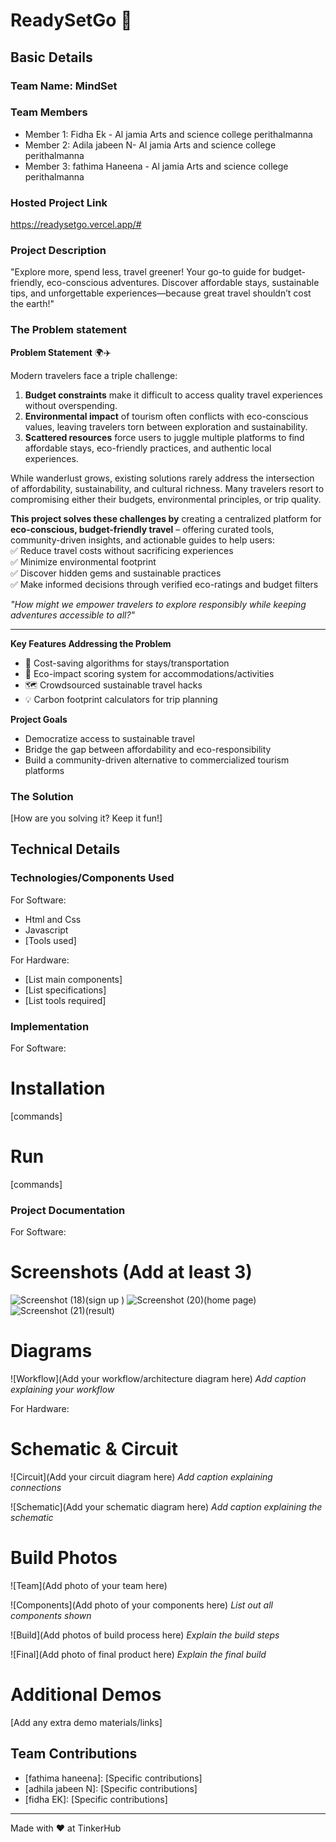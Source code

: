 # ReadySetGo 🎯


## Basic Details
### Team Name: MindSet


### Team Members
- Member 1: Fidha Ek  - Al jamia Arts and science college perithalmanna
- Member 2: Adila jabeen  N- Al jamia Arts and science college perithalmanna
- Member 3: fathima Haneena  - Al jamia Arts and science college perithalmanna

### Hosted Project Link
https://readysetgo.vercel.app/#

### Project Description
"Explore more, spend less, travel greener! Your go-to guide for budget-friendly, eco-conscious adventures.
Discover affordable stays, sustainable tips, and unforgettable experiences—because great travel shouldn’t cost the earth!"

### The Problem statement
**Problem Statement** 🌍✈️  

Modern travelers face a triple challenge:  
1. **Budget constraints** make it difficult to access quality travel experiences without overspending.  
2. **Environmental impact** of tourism often conflicts with eco-conscious values, leaving travelers torn between exploration and sustainability.  
3. **Scattered resources** force users to juggle multiple platforms to find affordable stays, eco-friendly practices, and authentic local experiences.  

While wanderlust grows, existing solutions rarely address the intersection of affordability, sustainability, and cultural richness. Many travelers resort to compromising either their budgets, environmental principles, or trip quality.  

**This project solves these challenges by** creating a centralized platform for **eco-conscious, budget-friendly travel** – offering curated tools, community-driven insights, and actionable guides to help users:  
✅ Reduce travel costs without sacrificing experiences  
✅ Minimize environmental footprint  
✅ Discover hidden gems and sustainable practices  
✅ Make informed decisions through verified eco-ratings and budget filters  

*"How might we empower travelers to explore responsibly while keeping adventures accessible to all?"*  

---

**Key Features Addressing the Problem**  
- 🧮 Cost-saving algorithms for stays/transportation  
- 🌱 Eco-impact scoring system for accommodations/activities  
- 🗺️ Crowdsourced sustainable travel hacks  
- 💡 Carbon footprint calculators for trip planning  

**Project Goals**  
- Democratize access to sustainable travel  
- Bridge the gap between affordability and eco-responsibility  
- Build a community-driven alternative to commercialized tourism platforms  

### The Solution
[How are you solving it? Keep it fun!]

## Technical Details
### Technologies/Components Used
For Software:
- Html and Css
- Javascript
- [Tools used]

For Hardware:
- [List main components]
- [List specifications]
- [List tools required]

### Implementation
For Software:
# Installation
[commands]

# Run
[commands]

### Project Documentation
For Software:

# Screenshots (Add at least 3)
![Screenshot (18)](https://github.com/user-attachments/assets/e284c772-995f-414d-9fed-689f89750697)(sign up )
![Screenshot (20)](https://github.com/user-attachments/assets/45a81d62-6439-468c-8010-07cd392fd76a)(home page)
![Screenshot (21)](https://github.com/user-attachments/assets/4afe2820-c8b0-4763-8119-dfb8ad5fb89f)(result)


# Diagrams
![Workflow](Add your workflow/architecture diagram here)
*Add caption explaining your workflow*

For Hardware:

# Schematic & Circuit
![Circuit](Add your circuit diagram here)
*Add caption explaining connections*

![Schematic](Add your schematic diagram here)
*Add caption explaining the schematic*

# Build Photos
![Team](Add photo of your team here)


![Components](Add photo of your components here)
*List out all components shown*

![Build](Add photos of build process here)
*Explain the build steps*

![Final](Add photo of final product here)
*Explain the final build*

# Additional Demos
[Add any extra demo materials/links]

## Team Contributions
- [fathima haneena]: [Specific contributions]
- [adhila jabeen N]: [Specific contributions]
- [fidha EK]: [Specific contributions]

---
Made with ❤️ at TinkerHub
